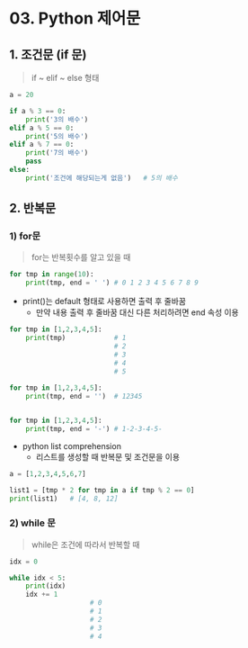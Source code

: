 # 03. Python 제어문

## 1. 조건문 (if 문)

> if ~ elif ~ else 형태


```python
a = 20

if a % 3 == 0:
    print('3의 배수')
elif a % 5 == 0:
    print('5의 배수')
elif a % 7 == 0:
    print('7의 배수')
    pass
else:
    print('조건에 해당되는게 없음')   # 5의 배수
```





## 2. 반복문 

### 1) for문 

> for는 반복횟수를 알고 있을 때

```python
for tmp in range(10):
    print(tmp, end = ' ') # 0 1 2 3 4 5 6 7 8 9
```

* print()는 default 형태로 사용하면 출력 후 줄바꿈
  * 만약 내용 출력 후 줄바꿈 대신 다른 처리하려면 end 속성 이용

```python
for tmp in [1,2,3,4,5]:
    print(tmp)            # 1
                          # 2
                          # 3
                          # 4
                          # 5
            
for tmp in [1,2,3,4,5]:
    print(tmp, end = '')  # 12345


for tmp in [1,2,3,4,5]:
    print(tmp, end = '-') # 1-2-3-4-5-
```

* python list comprehension
  * 리스트를 생성할 때 반복문 및 조건문을 이용

```python
a = [1,2,3,4,5,6,7]

list1 = [tmp * 2 for tmp in a if tmp % 2 == 0]
print(list1)   # [4, 8, 12]
```



### 2) while 문

> while은 조건에 따라서 반복할 때

```python
idx = 0

while idx < 5:
    print(idx)
    idx += 1
                    # 0
                    # 1
                    # 2
                    # 3
                    # 4
```




